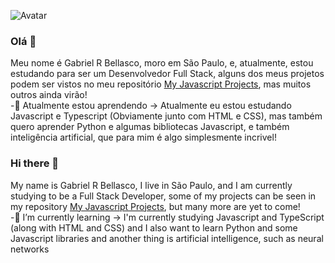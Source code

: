 ![Avatar](https://avatars3.githubusercontent.com/u/66396996?s=48&v=4")
### Olá 👋

Meu nome é Gabriel R Bellasco, moro em São Paulo, e, atualmente, estou estudando para ser um Desenvolvedor Full Stack, alguns dos meus projetos podem ser vistos no meu repositório
[My Javascript Projects](https://github.com/GabrielBellasco/my-javascript-projects), mas muitos outros ainda virão!                                                        
-🌱 Atualmente estou aprendendo -> Atualmente eu estou estudando Javascript e Typescript (Obviamente junto com HTML e CSS), mas também quero aprender Python e algumas bibliotecas Javascript, e também inteligência   artificial, que para mim é algo simplesmente incrivel!
 
### Hi there 👋
  My name is Gabriel R Bellasco, I live in São Paulo, and I am currently studying to be a Full Stack Developer, some of my projects can be seen in my repository
  [My Javascript Projects](https://github.com/GabrielBellasco/my-javascript-projects), but many more are yet to come!                                            
-🌱 I’m currently learning -> I'm currently studying Javascript and TypeScript (along with HTML and CSS) and I also want to learn Python and some Javascript libraries and another thing is artificial intelligence, such as neural networks
  
<!--
**GabrielBellasco/GabrielBellasco** is a ✨ _special_ ✨ repository because its `README.md` (this file) appears on your GitHub profile.

Here are some ideas to get you started:

- 🔭 I’m currently working on ...

- 👯 I’m looking to collaborate on ...
- 🤔 I’m looking for help with ...
- 💬 Ask me about ...
- 📫 How to reach me: ...
- 😄 Pronouns: ...
- ⚡ Fun fact: ...
-->
